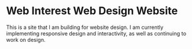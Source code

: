 # Web Interest Web Design Website
This is a site that I am building for website design. I am currently implementing responsive design and interactivity, as well as continuing to work on design.
